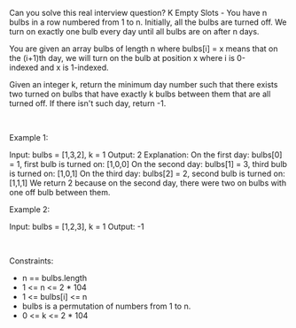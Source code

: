 Can you solve this real interview question? K Empty Slots - You have n bulbs in a row numbered from 1 to n. Initially, all the bulbs are turned off. We turn on exactly one bulb every day until all bulbs are on after n days.

You are given an array bulbs of length n where bulbs[i] = x means that on the (i+1)th day, we will turn on the bulb at position x where i is 0-indexed and x is 1-indexed.

Given an integer k, return the minimum day number such that there exists two turned on bulbs that have exactly k bulbs between them that are all turned off. If there isn't such day, return -1.

 

Example 1:


Input: bulbs = [1,3,2], k = 1
Output: 2
Explanation:
On the first day: bulbs[0] = 1, first bulb is turned on: [1,0,0]
On the second day: bulbs[1] = 3, third bulb is turned on: [1,0,1]
On the third day: bulbs[2] = 2, second bulb is turned on: [1,1,1]
We return 2 because on the second day, there were two on bulbs with one off bulb between them.

Example 2:


Input: bulbs = [1,2,3], k = 1
Output: -1


 

Constraints:

 * n == bulbs.length
 * 1 <= n <= 2 * 104
 * 1 <= bulbs[i] <= n
 * bulbs is a permutation of numbers from 1 to n.
 * 0 <= k <= 2 * 104